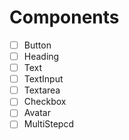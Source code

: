 # Components

- [ ] Button
- [ ] Heading
- [ ] Text
- [ ] TextInput
- [ ] Textarea
- [ ] Checkbox
- [ ] Avatar
- [ ] MultiStepcd